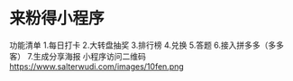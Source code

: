 # 来粉得小程序
功能清单
1.每日打卡
2.大转盘抽奖
3.排行榜
4.兑换
5.答题
6.接入拼多多（多多客）
7.生成分享海报
小程序访问二维码
https://www.salterwudi.com/images/10fen.png
